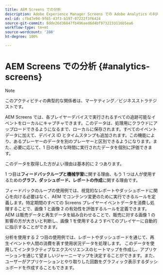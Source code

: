 ```yaml
---
title: AEM Screens での分析
description: Adobe Experience Manager Screens での Adobe Analytics の利用について説明します。
exl-id: cfb47e94-9f65-43f3-b197-07222f3f6424
source-git-commit: 8dde26d36847fb496aed6d4bf9732233116b5ea6
workflow-type: tm+mt
source-wordcount: '288'
ht-degree: 100%

---
```


# AEM Screens での分析 {#analytics-screens}

>[!NOTE]
>
>このアクティビティの典型的な関係者は、マーケティング／ビジネスストラテジストです。

AEM Screens では、各プレイヤーデバイスで実行されるすべての追跡可能なイベントをローカルにキャプチャできます。このデータは、処理用にクラウドにアップロードできるようになるまで、ローカルに保存されます。すべてのイベントデータに加えて、デバイス ID とタイムスタンプも追加されます。この機能により、あるプレーヤーのデータを別のプレーヤーと区別できるようになります。また、必要に応じて、1 日の様々な時間に実行されたデータを個別に評価できます。

このデータを取得した方がよい理由は基本的に 2 つあります。

1 つ目は&#x200B;**フィードバックループと機械学習**&#x200B;に関する理由、もう 1 つは人が使用するための&#x200B;**グラフ、ダッシュボード、レポートの作成**&#x200B;に関する理由です。

フィードバックのループの使用例では、視覚的なレポートやダッシュボードに関心を向ける必要はなく、AEM でコンテンツ変更のために実行できるルールを定義します。特定期間のすべての Screens プレイヤーイベントデータを消費し処理することで、画像 1 と画像 2 の有効性を評価するルールを定義できます。AEM は販売データと再生データを組み合わせることで、販売に対する画像 1 の影響の方が大きいと判断し、画像 1 を使用するようすべてのプレイヤーに自動的に指示することができます。

分析を使用する 2 つ目の使用例では、レポートやダッシュボードを通じて、再生イベントや人間の消費を表す使用状況データを処理します。
このデータを使用してインタラクティブなエクスペリエンスのヒートマップを作成し、アプリケーションを通じて望ましいジャーニーマップを決定することができます。また、ユーザーがアプリケーションとやり取りした回数をグラフィック表示するダッシュボードを作成することもできます。
